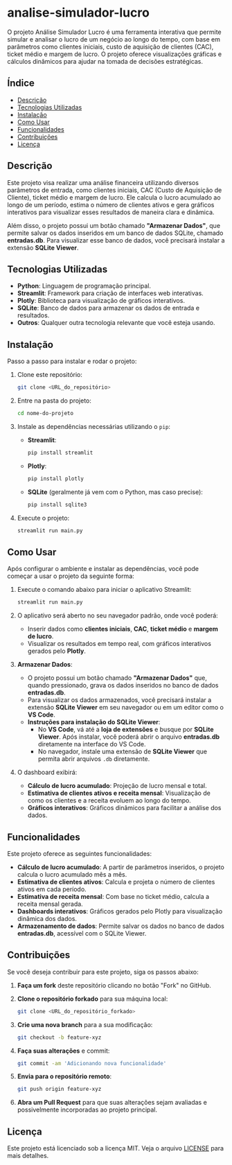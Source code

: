

# analise-simulador-lucro

O projeto Análise Simulador Lucro é uma ferramenta interativa que permite simular e analisar o lucro de um negócio ao longo do tempo, com base em parâmetros como clientes iniciais, custo de aquisição de clientes (CAC), ticket médio e margem de lucro. O projeto oferece visualizações gráficas e cálculos dinâmicos para ajudar na tomada de decisões estratégicas.

## Índice

- [Descrição](#descrição)
- [Tecnologias Utilizadas](#tecnologias-utilizadas)
- [Instalação](#instalação)
- [Como Usar](#como-usar)
- [Funcionalidades](#funcionalidades)
- [Contribuições](#contribuições)
- [Licença](#licença)

## Descrição

Este projeto visa realizar uma análise financeira utilizando diversos parâmetros de entrada, como clientes iniciais, CAC (Custo de Aquisição de Cliente), ticket médio e margem de lucro. Ele calcula o lucro acumulado ao longo de um período, estima o número de clientes ativos e gera gráficos interativos para visualizar esses resultados de maneira clara e dinâmica.

Além disso, o projeto possui um botão chamado **"Armazenar Dados"**, que permite salvar os dados inseridos em um banco de dados SQLite, chamado **entradas.db**. Para visualizar esse banco de dados, você precisará instalar a extensão **SQLite Viewer**.

## Tecnologias Utilizadas

- **Python**: Linguagem de programação principal.
- **Streamlit**: Framework para criação de interfaces web interativas.
- **Plotly**: Biblioteca para visualização de gráficos interativos.
- **SQLite**: Banco de dados para armazenar os dados de entrada e resultados.
- **Outros**: Qualquer outra tecnologia relevante que você esteja usando.

## Instalação

Passo a passo para instalar e rodar o projeto:

1. Clone este repositório:
    ```bash
    git clone <URL_do_repositório>
    ```

2. Entre na pasta do projeto:
    ```bash
    cd nome-do-projeto
    ```

3. Instale as dependências necessárias utilizando o `pip`:

    - **Streamlit**:
      ```bash
      pip install streamlit
      ```

    - **Plotly**:
      ```bash
      pip install plotly
      ```

    - **SQLite** (geralmente já vem com o Python, mas caso precise):
      ```bash
      pip install sqlite3
      ```

4. Execute o projeto:
    ```bash
    streamlit run main.py
    ```

## Como Usar

Após configurar o ambiente e instalar as dependências, você pode começar a usar o projeto da seguinte forma:

1. Execute o comando abaixo para iniciar o aplicativo Streamlit:
    ```bash
    streamlit run main.py
    ```

2. O aplicativo será aberto no seu navegador padrão, onde você poderá:
    - Inserir dados como **clientes iniciais**, **CAC**, **ticket médio** e **margem de lucro**.
    - Visualizar os resultados em tempo real, com gráficos interativos gerados pelo **Plotly**.

3. **Armazenar Dados**:
    - O projeto possui um botão chamado **"Armazenar Dados"** que, quando pressionado, grava os dados inseridos no banco de dados **entradas.db**.
    - Para visualizar os dados armazenados, você precisará instalar a extensão **SQLite Viewer** em seu navegador ou em um editor como o **VS Code**.
    - **Instruções para instalação do SQLite Viewer**:
      - No **VS Code**, vá até a **loja de extensões** e busque por **SQLite Viewer**. Após instalar, você poderá abrir o arquivo **entradas.db** diretamente na interface do VS Code.
      - No navegador, instale uma extensão de **SQLite Viewer** que permita abrir arquivos `.db` diretamente.

4. O dashboard exibirá:
    - **Cálculo de lucro acumulado**: Projeção de lucro mensal e total.
    - **Estimativa de clientes ativos e receita mensal**: Visualização de como os clientes e a receita evoluem ao longo do tempo.
    - **Gráficos interativos**: Gráficos dinâmicos para facilitar a análise dos dados.

## Funcionalidades

Este projeto oferece as seguintes funcionalidades:

- **Cálculo de lucro acumulado**: A partir de parâmetros inseridos, o projeto calcula o lucro acumulado mês a mês.
- **Estimativa de clientes ativos**: Calcula e projeta o número de clientes ativos em cada período.
- **Estimativa de receita mensal**: Com base no ticket médio, calcula a receita mensal gerada.
- **Dashboards interativos**: Gráficos gerados pelo Plotly para visualização dinâmica dos dados.
- **Armazenamento de dados**: Permite salvar os dados no banco de dados **entradas.db**, acessível com o SQLite Viewer.

## Contribuições

Se você deseja contribuir para este projeto, siga os passos abaixo:

1. **Faça um fork** deste repositório clicando no botão "Fork" no GitHub.
2. **Clone o repositório forkado** para sua máquina local:
    ```bash
    git clone <URL_do_repositório_forkado>
    ```

3. **Crie uma nova branch** para a sua modificação:
    ```bash
    git checkout -b feature-xyz
    ```

4. **Faça suas alterações** e commit:
    ```bash
    git commit -am 'Adicionando nova funcionalidade'
    ```

5. **Envia para o repositório remoto**:
    ```bash
    git push origin feature-xyz
    ```

6. **Abra um Pull Request** para que suas alterações sejam avaliadas e possivelmente incorporadas ao projeto principal.

## Licença

Este projeto está licenciado sob a licença MIT. Veja o arquivo [LICENSE](LICENSE) para mais detalhes.
